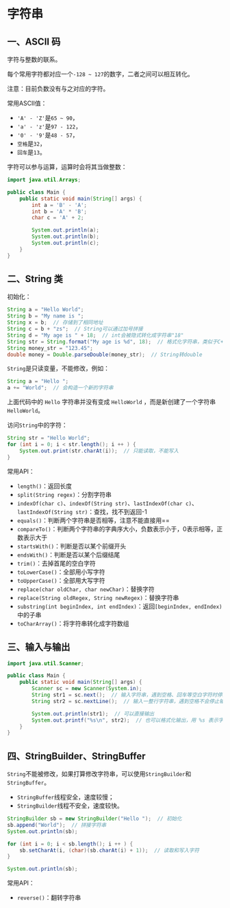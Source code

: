 # 字符串

## 一、ASCII 码

字符与整数的联系。

每个常用字符都对应一个`-128 ~ 127`的数字，二者之间可以相互转化。

注意：目前负数没有与之对应的字符。



常用ASCII值：

+ `'A' - 'Z'`是`65 ~ 90`，
+ `'a' - 'z'`是`97 - 122`，
+ `'0' - '9'`是`48 - 57`，
+ `空格`是`32`，
+ `回车`是`13`。

字符可以参与运算，运算时会将其当做整数：

```java
import java.util.Arrays;

public class Main {
    public static void main(String[] args) {
        int a = 'B' - 'A';
        int b = 'A' * 'B';
        char c = 'A' + 2;

        System.out.println(a);
        System.out.println(b);
        System.out.println(c);
    }
}
```

## 二、String 类

初始化：

```java
String a = "Hello World";
String b = "My name is ";
String x = b;  // 存储到了相同地址
String c = b + "zs";  // String可以通过加号拼接
String d = "My age is " + 18;  // int会被隐式转化成字符串"18"
String str = String.format("My age is %d", 18);  // 格式化字符串，类似于C++中的sprintf
String money_str = "123.45";
double money = Double.parseDouble(money_str);  // String转double
```

`String`是只读变量，不能修改，例如：

```java
String a = "Hello ";
a += "World";  // 会构造一个新的字符串
```

上面代码中的 `Hello` 字符串并没有变成 `HelloWorld` ，而是新创建了一个字符串 `HelloWorld`。

访问`String`中的字符：

```java
String str = "Hello World";
for (int i = 0; i < str.length(); i ++ ) {
    System.out.print(str.charAt(i));  // 只能读取，不能写入
}
```

常用API：

+ `length()`：返回长度
+ `split(String regex)`：分割字符串
+ `indexOf(char c)`、`indexOf(String str)`、`lastIndexOf(char c)`、`lastIndexOf(String str)`：查找，找不到返回-1
+ `equals()`：判断两个字符串是否相等，注意不能直接用==
+ `compareTo()`：判断两个字符串的字典序大小，负数表示小于，0表示相等，正数表示大于
+ `startsWith()`：判断是否以某个前缀开头
+ `endsWith()`：判断是否以某个后缀结尾
+ `trim()`：去掉首尾的空白字符
+ `toLowerCase()`：全部用小写字符
+ `toUpperCase()`：全部用大写字符
+ `replace(char oldChar, char newChar)`：替换字符
+ `replace(String oldRegex, String newRegex)`：替换字符串
+ `substring(int beginIndex, int endIndex)`：返回`[beginIndex, endIndex)`中的子串
+ `toCharArray()`：将字符串转化成字符数组

## 三、输入与输出

```java
import java.util.Scanner;

public class Main {
    public static void main(String[] args) {
        Scanner sc = new Scanner(System.in);
        String str1 = sc.next();  // 输入字符串，遇到空格、回车等空白字符时停止输入
        String str2 = sc.nextLine();  // 输入一整行字符串，遇到空格不会停止输入，遇到回车才会停止

        System.out.println(str1);  // 可以直接输出
        System.out.printf("%s\n", str2);  // 也可以格式化输出，用 %s 表示字符串
    }
}
```

## 四、StringBuilder、StringBuffer

`String`不能被修改，如果打算修改字符串，可以使用`StringBuilder`和`StringBuffer`。

+ `StringBuffer`线程安全，速度较慢；
+ `StringBuilder`线程不安全，速度较快。

```java
StringBuilder sb = new StringBuilder("Hello ");  // 初始化
sb.append("World");  // 拼接字符串
System.out.println(sb);

for (int i = 0; i < sb.length(); i ++ ) {
    sb.setCharAt(i, (char)(sb.charAt(i) + 1));  // 读取和写入字符
}

System.out.println(sb);
```

常用API：

+ `reverse()`：翻转字符串